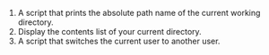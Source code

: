 1. A script that prints the absolute path name of the current working directory.
2. Display the contents list of your current directory.
3. A script that switches the current user to another user. 

